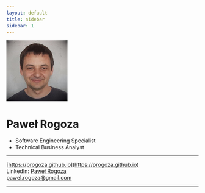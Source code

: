```yaml
---
layout: default
title: sidebar
sidebar: 1
---
```



![](img/pawrog-small.jpeg)  
# Paweł Rogoza

+ Software Engineering Specialist
+ Technical Business Analyst

---

[https://progoza.github.io](https://progoza.github.io) <br/>
LinkedIn: [Paweł Rogoza](https://www.linkedin.com/in/pawe%C5%82-rogoza-368a4b2/) <br/>
[pawel.rogoza@gmail.com](mailto:pawel.rogoza@gmail.com) <br/>

---
